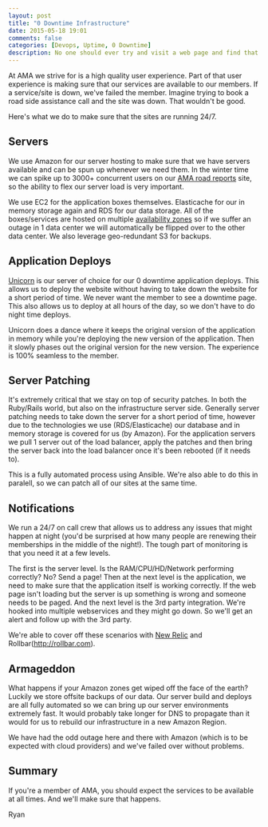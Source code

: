 ```yaml
---
layout: post
title: "0 Downtime Infrastructure"
date: 2015-05-18 19:01
comments: false
categories: [Devops, Uptime, 0 Downtime]
description: No one should ever try and visit a web page and find that it's down for maintenance. This is how we keep AMA websites up 100% of the time.
---
```


At AMA we strive for is a high quality user experience. Part of that user experience is making
 sure that our services are available to our members. If a service/site is down, we've failed the member. Imagine trying
 to book a road side assistance call and the site was down. That wouldn't be good.

Here's what we do to make sure that the sites are running 24/7.

Servers
---------------------

We use Amazon for our server hosting to make sure that we have servers available and can be spun up whenever we need them.
 In the winter time we can spike up to 3000+ concurrent users on our [AMA road reports](http://amaroadreports.ca/) site, so
 the ability to flex our server load is very important.

We use EC2 for the application boxes themselves. Elasticache for our in memory storage again and
 RDS for our data storage. All of the boxes/services are hosted on multiple [availability zones](http://docs.aws.amazon.com/AmazonRDS/latest/UserGuide/Concepts.MultiAZ.html) so
 if we suffer an outage in 1 data center we will automatically be flipped over to the other data center. We also leverage geo-redundant S3 for backups.

Application Deploys
---------------------

[Unicorn](http://unicorn.bogomips.org/) is our server of choice for our 0 downtime application deploys. This allows us to deploy the website without
 having to take down the website for a short period of time. We never want the member to see a downtime page. This also
 allows us to deploy at all hours of the day, so we don't have to do night time deploys.

Unicorn does a dance where it keeps the original version of the application in memory while you're deploying the new version
 of the application. Then it slowly phases out the original version for the new version. The experience is 100% seamless
 to the member.

Server Patching
---------------------

It's extremely critical that we stay on top of security patches. In both the Ruby/Rails world, but also on the infrastructure server side.
 Generally server patching needs to take down the server for a short period of time, however due to the technologies we use
 (RDS/Elasticache) our database and in memory storage is covered for us (by Amazon). For the application servers we pull 1 server out
 of the load balancer, apply the patches and then bring the server back into the load balancer once it's been rebooted (if it needs to).

This is a fully automated process using Ansible. We're also able to do this in paralell, so we can patch all of our sites at the same time.

Notifications
---------------------

We run a 24/7 on call crew that allows us to address any issues that might happen at night (you'd be surprised at how many people are
 renewing their memberships in the middle of the night!). The tough part of monitoring is that you need it at a few levels.

The first is the server level. Is the RAM/CPU/HD/Network performing correctly? No? Send a page! Then at the next level is the application,
 we need to make sure that the application itself is working correctly. If the web page isn't loading but the server is up
 something is wrong and someone needs to be paged. And the next level is the 3rd party integration. We're hooked into
 multiple webservices and they might go down. So we'll get an alert and follow up with the 3rd party.

We're able to cover off these scenarios with [New Relic](http://newrelic.com) and Rollbar(http://rollbar.com).

Armageddon
---------------------

What happens if your Amazon zones get wiped off the face of the earth? Luckily we store offsite backups of our data. Our
 server build and deploys are all fully automated so we can bring up our server environments extremely fast. It would probably
 take longer for DNS to propagate than it would for us to rebuild our infrastructure in a new Amazon Region.

We have had the odd outage here and there with Amazon (which is to be expected with cloud providers) and we've
 failed over without problems.


Summary
---------------------

If you're a member of AMA, you should expect the services to be available at all times. And we'll make sure that happens.


Ryan